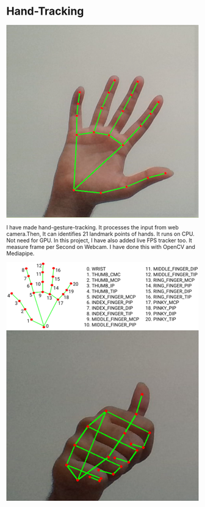 # Hand-Tracking

![Output identifying hand](https://raw.githubusercontent.com/kulin-patel/Hand-Tracking/master/Output.png)

I have made hand-gesture-tracking. It processes the input from web camera.Then, It can identifies 21 landmark points of hands.
It runs on CPU. Not need for GPU. 
In this project, I have also added live FPS tracker too. It measure frame per Second on Webcam.
I have done this with OpenCV  and Mediapipe.

![List of landarks](https://raw.githubusercontent.com/kulin-patel/Hand-Tracking/master/hand_landmarks.png)
![Screen shot of Output](https://raw.githubusercontent.com/kulin-patel/Hand-Tracking/master/thumbs_up.png)

